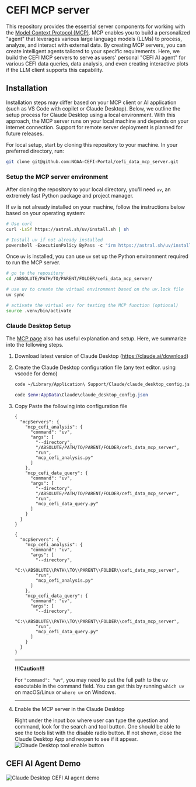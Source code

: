 # CEFI MCP server

This repository provides the essential server components for working with the [Model Context Protocol (MCP)](https://modelcontextprotocol.io/docs/getting-started/intro). MCP enables you to build a personalized "agent" that leverages various large language models (LLMs) to process, analyze, and interact with external data. By creating MCP servers, you can create intelligent agents tailored to your specific requirements. Here, we build the CEFI MCP servers to serve as users' personal "CEFI AI agent" for various CEFI data queries, data analysis, and even creating interactive plots if the LLM client supports this capability.

## Installation
Installation steps may differ based on your MCP client or AI application (such as VS Code with copilet or Claude Desktop). Below, we outline the setup process for Claude Desktop using a local environment. With this approach, the MCP server runs on your local machine and depends on your internet connection. Support for remote server deployment is planned for future releases.

For local setup, start by cloning this repository to your machine. In your preferred directory, run:
```bash
git clone git@github.com:NOAA-CEFI-Portal/cefi_data_mcp_server.git
```

### Setup the MCP server environment
After cloning the repository to your local directory, you'll need `uv`, an extremely fast Python package and project manager.

If `uv` is not already installed on your machine, follow the instructions below based on your operating system:

<Tabs>
<TabItem value="mac-linux" label="Mac/Linux">

```bash
# Use curl
curl -LsSf https://astral.sh/uv/install.sh | sh
```

</TabItem>
<TabItem value="windows" label="Windows">

```powershell
# Install uv if not already installed
powershell -ExecutionPolicy ByPass -c "irm https://astral.sh/uv/install.ps1 | iex"
```

</TabItem>
</Tabs>

Once `uv` is installed, you can use `uv` set up the Python environment required to run the MCP server. 
```bash
# go to the repository
cd /ABSOLUTE/PATH/TO/PARENT/FOLDER/cefi_data_mcp_server/

# use uv to create the virtual environment based on the uv.lock file
uv sync

# activate the virtual env for testing the MCP function (optional)
source .venv/bin/activate

```

### Claude Desktop Setup
The [MCP page](https://modelcontextprotocol.io/quickstart/server#testing-your-server-with-claude-for-desktop) also has useful explanation and setup. Here, we summarize into the following steps.
1. Download latest version of Claude Desktop (https://claude.ai/download)
2. Create the Claude Desktop configuration file (any text editor. using vscode for demo)
    <Tabs>
    <TabItem value="mac-linux" label="Mac/Linux">

    ```bash
    code ~/Library/Application\ Support/Claude/claude_desktop_config.json
    ```

    </TabItem>
    <TabItem value="windows" label="Windows">

    ```powershell
    code $env:AppData\Claude\claude_desktop_config.json
    ```

    </TabItem>
    </Tabs>
3. Copy Paste the following into configuration file
    <Tabs>
    <TabItem value="mac-linux" label="Mac/Linux">

    ```
    {
      "mcpServers": {
        "mcp_cefi_analysis": {
          "command": "uv",
          "args": [
            "--directory",
            "/ABSOLUTE/PATH/TO/PARENT/FOLDER/cefi_data_mcp_server",
            "run",
            "mcp_cefi_analysis.py"
          ]
        },
        "mcp_cefi_data_query": {
          "command": "uv",
          "args": [
            "--directory",
            "/ABSOLUTE/PATH/TO/PARENT/FOLDER/cefi_data_mcp_server",
            "run",
            "mcp_cefi_data_query.py"
          ]
        }
      }
    }
    ```

    </TabItem>
    <TabItem value="windows" label="Windows">

    ```
    {
      "mcpServers": {
        "mcp_cefi_analysis": {
          "command": "uv",
          "args": [
            "--directory",
            "C:\\ABSOLUTE\\PATH\\TO\\PARENT\\FOLDER\\cefi_data_mcp_server",
            "run",
            "mcp_cefi_analysis.py"
          ]
        },
        "mcp_cefi_data_query": {
          "command": "uv",
          "args": [
            "--directory",
            "C:\\ABSOLUTE\\PATH\\TO\\PARENT\\FOLDER\\cefi_data_mcp_server",
            "run",
            "mcp_cefi_data_query.py"
          ]
        }
      }
    }
    ```

    </TabItem>
    </Tabs>
    
    ---

    **!!!Caution!!!**

    For `"command": "uv"`, you may need to put the full path to the uv executable in the command field. You can get this by running `which uv` on macOS/Linux or `where uv` on Windows.
    
    ---
4. Enable the MCP server in the Claude Desktop
    
    Right under the input box where user can type the question and command, look for the search and tool button.
    One should be able to see the tools list with the disable radio button. If not shown, close the Claude Desktop App and reopen to see if it appear.
    ![Claude Desktop tool enable button](docs/images/tool_enable.gif)

## CEFI AI Agent Demo
![Claude Desktop CEFI AI agent demo](docs/images/tool_enable.gif)
